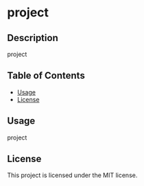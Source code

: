 
# project

## Description
project

## Table of Contents
- [Usage](#usage)
- [License](#license)




## Usage
project

## License
This project is licensed under the MIT license.






    
